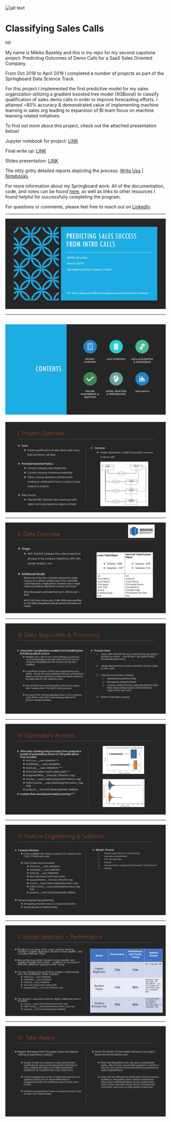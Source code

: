 ![alt text](
       https://github.com/MMBazel/springboard-program/blob/master/0.jpg
      )



# Classifying Sales Calls

Hi!

My name is Mikiko Bazeley and this is my repo for my second capstone project: 
Predicting Outcomes of Demo Calls for a SaaS Sales Oriented Company. 

From Oct 2018 to April 2019 I completed a number of projects as part of the Springboard Data Science Track. 

For this project I implemented the first predictive model for my sales organization utilizing a gradient boosted tree model (XGBoost) to classify qualification of sales demo calls in order to improve forecasting efforts. I attained ~80% accuracy & demonstrated value of implementing machine learning in sales org leading to expansion of BI team focus on machine learning related initiatives.


To find out more about this project, check out the attached presentation below! 

Jupyter notebook for project: [LINK](https://github.com/MMBazel/Classifying-Sales-Calls/blob/master/Model%2BAnalysis/Capstone1-FinalVersion-BazeleyMikiko-Springboard.ipynb)  

Final write up: [LINK](https://github.com/MMBazel/Classifying-Sales-Calls/blob/master/Capstone%20Project%201_%20Final%20Report.pdf) 

Slides presentation: [LINK](https://github.com/MMBazel/Classifying-Sales-Calls/tree/master/Slide%20JPGs) 

The nitty gritty detailed reports depicting the process: 
[Write Ups](https://github.com/MMBazel/Classifying-Sales-Calls/tree/master/Detailed%20Milestone%20Reports) | [Notebooks](https://github.com/MMBazel/Classifying-Sales-Calls/tree/master/Detailed%20Milestone%20Notebooks) 


For more information about my Springboard work: 
All of the documentation, code, and notes can be found [here](https://github.com/MMBazel/springboard-program), as well as links to other resources I found helpful for successfully completing the program. 

For questions or comments, please feel free to reach out on [LinkedIn](https://www.linkedin.com/in/mikikobazeley/). 


--------------------------------------------------------------------------------------------------------------------------------


![alt text](https://github.com/MMBazel/Classifying-Sales-Calls/blob/master/Slide%20JPGs/Slide1.JPG?raw=true
      )
      
--------------------------------------------------------------------------------------------------------------------------------


![alt text](https://github.com/MMBazel/Classifying-Sales-Calls/blob/master/Slide%20JPGs/Slide2.JPG?raw=true
      )
--------------------------------------------------------------------------------------------------------------------------------


![alt text](https://github.com/MMBazel/Classifying-Sales-Calls/blob/master/Slide%20JPGs/Slide3.JPG?raw=true
      )
      
--------------------------------------------------------------------------------------------------------------------------------


![alt text](https://github.com/MMBazel/Classifying-Sales-Calls/blob/master/Slide%20JPGs/Slide4.JPG?raw=true
      )
      
--------------------------------------------------------------------------------------------------------------------------------


![alt text](https://github.com/MMBazel/Classifying-Sales-Calls/blob/master/Slide%20JPGs/Slide5.JPG?raw=true
      )
      
 --------------------------------------------------------------------------------------------------------------------------------


![alt text](https://github.com/MMBazel/Classifying-Sales-Calls/blob/master/Slide%20JPGs/Slide6.JPG?raw=true
      )
      
      
 --------------------------------------------------------------------------------------------------------------------------------


![alt text](https://github.com/MMBazel/Classifying-Sales-Calls/blob/master/Slide%20JPGs/Slide7.JPG?raw=true
      )
      
      
 --------------------------------------------------------------------------------------------------------------------------------


![alt text](https://github.com/MMBazel/Classifying-Sales-Calls/blob/master/Slide%20JPGs/Slide8.JPG?raw=true
      )
      
      
 --------------------------------------------------------------------------------------------------------------------------------


![alt text](https://github.com/MMBazel/Classifying-Sales-Calls/blob/master/Slide%20JPGs/Slide9.JPG?raw=true
      )
      
      
      
